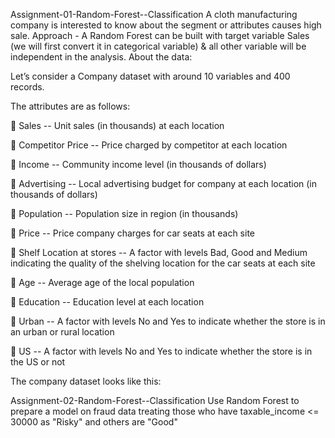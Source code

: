 Assignment-01-Random-Forest--Classification
A cloth manufacturing company is interested to know about the segment or attributes causes high sale. Approach - A Random Forest can be built with target variable Sales (we will first convert it in categorical variable) & all other variable will be independent in the analysis.
About the data:

Let’s consider a Company dataset with around 10 variables and 400 records.

The attributes are as follows:

 Sales -- Unit sales (in thousands) at each location

 Competitor Price -- Price charged by competitor at each location

 Income -- Community income level (in thousands of dollars)

 Advertising -- Local advertising budget for company at each location (in thousands of dollars)

 Population -- Population size in region (in thousands)

 Price -- Price company charges for car seats at each site

 Shelf Location at stores -- A factor with levels Bad, Good and Medium indicating the quality of the shelving location for the car seats at each site

 Age -- Average age of the local population

 Education -- Education level at each location

 Urban -- A factor with levels No and Yes to indicate whether the store is in an urban or rural location

 US -- A factor with levels No and Yes to indicate whether the store is in the US or not

The company dataset looks like this:






Assignment-02-Random-Forest--Classification
Use Random Forest to prepare a model on fraud data treating those who have taxable_income <= 30000 as "Risky" and others are "Good"




